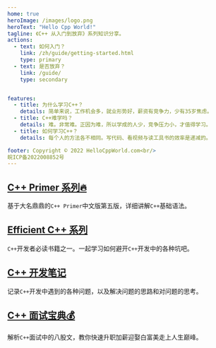 ```yaml
---
home: true
heroImage: /images/logo.png
heroText: "Hello Cpp World!"
tagline: 《C++ 从入门到放弃》系列知识分享。
actions:
  - text: 如何入门？
    link: /zh/guide/getting-started.html
    type: primary
  - text: 是否放弃？
    link: /guide/
    type: secondary


features:
  - title: 为什么学习C++？
    details: 简单来说，工作机会多，就业形势好，薪资有竞争力，少有35岁焦虑。
  - title: C++难学吗？
    details: 难。非常难。正因为难，所以学成的人少，竞争压力小，才值得学习。
  - title: 如何学习C++？
    details: 每个人的方法各不相同。写代码、看视频与读工具书的效率是递减的。

footer: Copyright © 2022 HelloCppWorld.com<br/>
皖ICP备2022008852号
---
```


## [C++ Primer 系列:fire:](./cpp_primer/)
基于大名鼎鼎的`C++ Primer`中文版第五版，详细讲解`C++`基础语法。

## [Efficient C++ 系列](./efficient_cpp/)
`C++`开发者必读书籍之一。一起学习如何避开`C++`开发中的各种坑吧。

## [C++ 开发笔记](./cpp_dev_notes/)
记录`C++`开发中遇到的各种问题，以及解决问题的思路和对问题的思考。

## [C++ 面试宝典:moneybag:](./cpp_interview/)
解析`C++`面试中的八股文，教你快速升职加薪迎娶白富美走上人生巅峰。